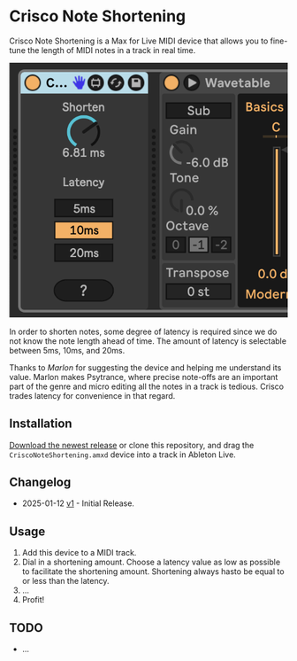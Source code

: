 # Crisco Note Shortening

Crisco Note Shortening is a Max for Live MIDI device that allows you to fine-tune the length of MIDI notes in a track in real time.

![How it Looks](images/device.png)

In order to shorten notes, some degree of latency is required since we do not know the note length ahead of time. The amount of latency is selectable between 5ms, 10ms, and 20ms.

Thanks to *Marlon* for suggesting the device and helping me understand its value. Marlon makes Psytrance, where precise note-offs are an important part of the genre and micro editing all the notes in a track is tedious. Crisco trades latency for convenience in that regard.

## Installation

[Download the newest release](https://plugins.steinkamp.us/m4l-Crisco) or clone this repository, and drag the `CriscoNoteShortening.amxd` device into a track in Ableton Live.

## Changelog

- 2025-01-12 [v1](https://github.com/zsteinkamp/m4l-Crisco/releases/download/v1/CriscoNoteShortening-v1.amxd) - Initial Release.

## Usage

1) Add this device to a MIDI track.
2) Dial in a shortening amount. Choose a latency value as low as possible to facilitate the shortening amount. Shortening always hasto be equal to or less than the latency.
3) ...
4) Profit!

## TODO

- ...
